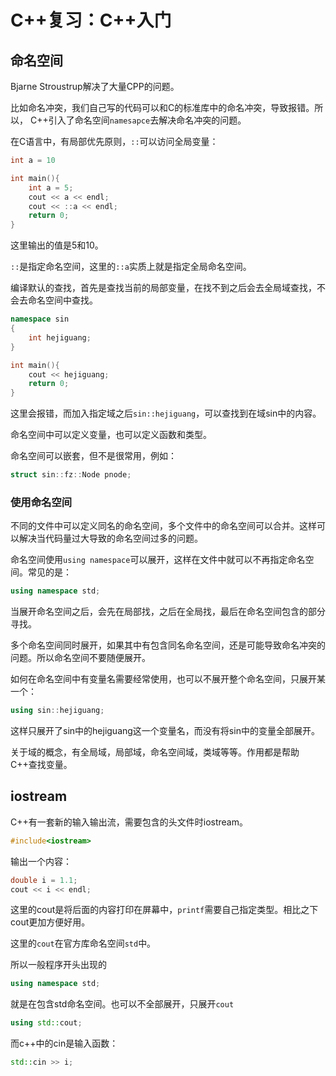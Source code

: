 # C++复习：C++入门

## 命名空间

Bjarne Stroustrup解决了大量CPP的问题。

比如命名冲突，我们自己写的代码可以和C的标准库中的命名冲突，导致报错。所以，
C++引入了命名空间`namesapce`去解决命名冲突的问题。

在C语言中，有局部优先原则，`::`可以访问全局变量：

```cpp
int a = 10

int main(){
    int a = 5;
    cout << a << endl;
    cout << ::a << endl;
    return 0;
}
```
这里输出的值是5和10。

`::`是指定命名空间，这里的`::a`实质上就是指定全局命名空间。

编译默认的查找，首先是查找当前的局部变量，在找不到之后会去全局域查找，不会去命名空间中查找。

```cpp
namespace sin
{
    int hejiguang;
}

int main(){
    cout << hejiguang;
    return 0;
}
```

这里会报错，而加入指定域之后`sin::hejiguang`，可以查找到在域sin中的内容。

命名空间中可以定义变量，也可以定义函数和类型。

命名空间可以嵌套，但不是很常用，例如：

```cpp
struct sin::fz::Node pnode;
```

### 使用命名空间

不同的文件中可以定义同名的命名空间，多个文件中的命名空间可以合并。这样可以解决当代码量过大导致的命名空间过多的问题。

命名空间使用`using namespace`可以展开，这样在文件中就可以不再指定命名空间。常见的是：

```cpp
using namespace std;
```

当展开命名空间之后，会先在局部找，之后在全局找，最后在命名空间包含的部分寻找。

多个命名空间同时展开，如果其中有包含同名命名空间，还是可能导致命名冲突的问题。所以命名空间不要随便展开。

如何在命名空间中有变量名需要经常使用，也可以不展开整个命名空间，只展开某一个：

```cpp
using sin::hejiguang;
```

这样只展开了sin中的hejiguang这一个变量名，而没有将sin中的变量全部展开。

关于域的概念，有全局域，局部域，命名空间域，类域等等。作用都是帮助C++查找变量。

## iostream

C++有一套新的输入输出流，需要包含的头文件时iostream。

```cpp
#include<iostream>
```

输出一个内容：

```cpp
double i = 1.1;
cout << i << endl;
```

这里的cout是将后面的内容打印在屏幕中，`printf`需要自己指定类型。相比之下cout更加方便好用。

这里的`cout`在官方库命名空间`std`中。

所以一般程序开头出现的
```cpp
using namespace std;
```

就是在包含std命名空间。也可以不全部展开，只展开`cout`

```cpp
using std::cout;
```

而c++中的cin是输入函数：

```cpp
std::cin >> i;
```
